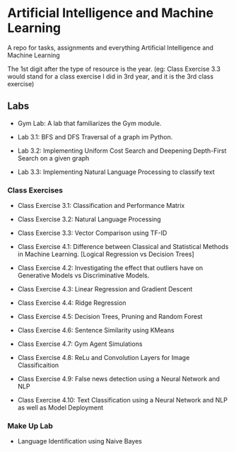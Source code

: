 # Artificial Intelligence and Machine Learning

A repo for tasks, assignments and everything Artificial Intelligence and Machine Learning

The 1st digit after the type of resource is the year. (eg: Class Exercise 3.3 would stand for a class exercise I did in 3rd year, and it is the 3rd class exercise)

## Labs

- Gym Lab: A lab that familiarizes the Gym module.

- Lab 3.1: BFS and DFS Traversal of a graph im Python.

- Lab 3.2: Implementing Uniform Cost Search and Deepening Depth-First Search on a given graph

- Lab 3.3: Implementing Natural Language Processing to classify text

### Class Exercises

- Class Exercise 3.1: Classification and Performance Matrix

- Class Exercise 3.2: Natural Language Processing

- Class Exercise 3.3: Vector Comparison using TF-ID

- Class Exercise 4.1: Difference between Classical and Statistical Methods in Machine Learning. [Logical Regression vs Decision Trees]

- Class Exercise 4.2: Investigating the effect that outliers have on Generative Models vs Discriminative Models.

- Class Exercise 4.3: Linear Regression and Gradient Descent

- Class Exercise 4.4: Ridge Regression

- Class Exercise 4.5: Decision Trees, Pruning and Random Forest

- Class Exercise 4.6: Sentence Similarity using KMeans

- Class Exercise 4.7: Gym Agent Simulations

- Class Exercise 4.8: ReLu and Convolution Layers for Image Classificaition

- Class Exercise 4.9: False news detection using a Neural Network and NLP

- Class Exercise 4.10: Text Classification using a Neural Network and NLP as well as Model Deployment

### Make Up Lab

- Language Identification using Naive Bayes
